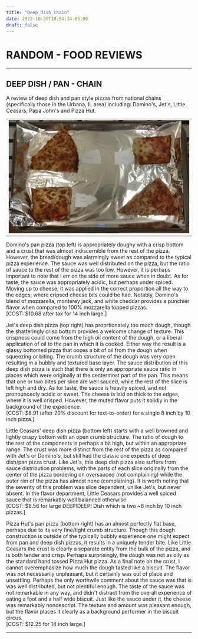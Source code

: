 ```yaml
---
title: "Deep_dish_chain"
date: 2022-10-30T18:54:34-05:00
draft: false
---
```


# RANDOM - FOOD REVIEWS

---

## DEEP DISH / PAN - CHAIN

A review of deep dish and pan style pizzas from national chains (specifically those in the Urbana, IL area) including: Domino's, Jet's, Little Ceasars, Papa John's and Pizza Hut.

<table style="width:100%">
  <tr>
    <td>
      <img src="/media/topics/random/food_reviews/DeepDishPanChain.jpg">
    </td>
  </tr>
</table>

<span class="themecolor">Domino's</span> pan pizza (top left) is appropriately doughy with a crisp bottom and a crust that was almost indiscernible from the rest of the pizza.
However, the bread/dough was alarmingly sweet as compared to the typical pizza experience.
The sauce was well distributed on the pizza, but the ratio of sauce to the rest of the pizza was too low.
However, it is perhaps important to note that I err on the side of more sauce when in doubt.
As for taste, the sauce was appropriately acidic, but perhaps under spiced.
Moving up to cheese, it was applied in the correct proportion all the way to the edges, where cripsed cheese bits could be had.
Notably, Domino's blend of mozzarella, monterey jack, and white cheddar provides a punchier flavor when compared to 100% mozzarella topped pizzas.
<br>
[COST: $10.68 after tax for 14 inch large.]

<span class="themecolor">Jet's</span> deep dish pizza (top right) has proprtionately too much dough, though the shatteringly crisp bottom provides a welcome change of texture.
This crispness could come from the high oil content of the dough, or a liberal application of oil to the pan in which it is cooked.
Either way the result is a glassy bottomed pizza that oozes a bit of oil from the dough when squeezing or biting.
The crumb structure of the dough was very open resulting in a bubbly and textured base layer.
The sauce distribution of this deep dish pizza is such that there is only an appropriate sauce ratio in places which were originally at the centermost part of the pan.
This means that one or two bites per slice are well sauced, while the rest of the slice is left high and dry.
As for taste, the sauce is heavily spiced, and not pronouncedly acidic or sweet.
The cheese is laid on thick to the edges, where it is well crisped.
However, the muted flavor puts it solidly in the background of the experience.
<br>
[COST: $8.91 (after 20% discount for text-to-order) for a single 8 inch by 10 inch pizza.]

<span class="themecolor">Little Ceasars'</span> deep dish pizza (bottom left) starts with a well browned and lightly crispy bottom with an open crumb structure.
The ratio of dough to the rest of the components is perhaps a bit high, but within an appropriate range.
The crust was more distinct from the rest of the pizza as compared with Jet's or Domino's, but still had the classic one expects of deep dish/pan pizza crust.
Like Jet's, this deep dish pizza also suffers from sauce distribution problems, with the parts of each slice originally from the center of the pizza bordering on oversauced (not complaining) while the outer rim of the pizza has almost none (complaining).
It is worth noting that the severity of this problem was slice dependent, unlike Jet's, but never absent.
In the flavor department, Little Ceasars provides a well spiced sauce that is remarkably well balanced otherwise.
<br>
[COST: $8.56 for large DEEP!DEEP! Dish which is two ~8 inch by 10 inch pizzas.]

<span class="themecolor">Pizza Hut's</span> pan pizza (bottom right) has an almost perfectly flat base, perhaps due to its very fine/tight crumb structure.
Though this dough construction is outside of the typically bubbly experience one might expect from pan and deep dish pizzas, it results in a uniquely tender bite.
Like Little Ceasars the crust is clearly a separate entity from the bulk of the pizza, and is both tender and crisp.
Perhaps surprisingly, the dough was not as oily as the standard hand tossed Pizza Hut pizza.
As a final note on the crust, I cannot overemphasize how much the dough tasted like a biscuit.
The flavor was not necessarily unpleasant, but it certainly was out of place and unsettling.
Perhaps the only worthwile comment about the sauce was that is was well distributed, but not plentiful enough.
The taste of the sauce was not remarkable in any way, and didn't distract from the overall experience of eating a foot and a half wide biscuit.
Just like the sauce under it, the cheese was remarkably nondescript. The texture and amount was pleasant enough, but the flavor places it clearly as a background performer in the biscuit circus.
<br>
[COST: $12.25 for 14 inch large.]
          
---

